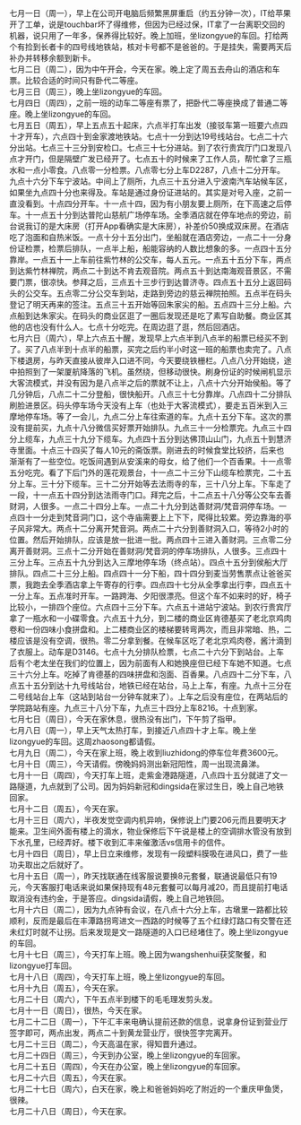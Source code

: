 七月一日（周一），早上在公司开电脑后频繁黑屏重启（约五分钟一次），IT给苹果开了工单，说是touchbar坏了得维修，但因为已经过保，IT拿了一台离职交回的机器，说只用了一年多，保养得比较好。晚上加班，坐lizongyue的车回。打给两个有捡到长者卡的四号线地铁站，核对卡号都不是爸爸的。于是挂失，需要两天后补办并转移余额到新卡。</br>
七月二日（周二），因为中午开会，今天在家。晚上定了周五去舟山的酒店和车票。比较合适的时间只有卧代二等座。</br>
七月三日（周三），晚上坐lizongyue的车回。</br>
七月四日（周四），之前一班的动车二等座有票了，把卧代二等座换成了普通二等座。晚上坐lizongyue的车回。</br>
七月五日（周五），早上五点五十起床，六点半打车出发（接驳车第一班要六点四十才开车），六点四十到金家渡地铁站。七点十一分到达19号线站台。七点二十六分出站。七点三十三分到安检口。七点三十七分进站。到了农行贵宾厅门口发现八点才开门，但是隔壁广发已经开了。七点五十的时候来了工作人员，帮忙拿了三瓶水和一点小零食。八点零一分检票。八点零七分上车D2287，八点十二分开车。九点十六分下车宁波站。中间上了厕所，九点三十五分进入宁波南汽车站候车区，如果坐九点四十分也来得及。车站是通过身份证进站的。其实是对号入座，之前一直没看到。十点四分开车。十一点十四，因为有小朋友要上厕所，在下高速之后停车。十一点五十分到达普陀山慈航广场停车场。全季酒店就在停车地点的旁边，前台说我订的是大床房（打开App看确实是大床房），补差价50换成双床房。在酒店吃了泡面和自热米饭。一点十分十五分出门，坐船就在酒店旁边，一点二十一分身份证检票，检票后排队，一点半上船，船能容纳的人数比想象的多。一点四十五分靠岸。一点五十一上车前往紫竹林的公交车，每人五元。一点五十五分下车，两点到达紫竹林禅院，两点二十到达不肯去观音院。两点五十到达南海观音景区，不需要门票，很凉快。参拜之后，三点五十三步行到达普济寺。四点五十五分上返回码头的公交车。五点零二分公交车到站，走路到旁边的慈云禅院拍照。五点半在码头登记了明天再来的签注。五点三十五开始等回朱家尖的船。五点四十三分上船。六点船到达朱家尖。在码头的商业区逛了一圈后发现还是吃了素写自助餐。商业区其他的店也没有什么人。七点十分吃完。在周边逛了逛，然后回酒店。</br>
七月六日（周六），早上六点五十醒，发现早上六点半到八点半的船票已经买不到了。买了八点半到十点半的船票，买完之后约半小时这一班的船票也卖完了。八点下楼退房，与昨天直接从彼岸入口进不同，今天要绕铁栅栏。八点八分开始绕，途中拍照到了一架厦航降落的飞机。虽然绕，但移动很快。刷身份证的时候闸机显示大客流模式，并没有因为是八点半之后的票就不让上，八点十六分开始侯船。等了几分钟后，八点二十二分登船，很快船开。八点三十七分靠岸。八点四十二分排队刷脸进景区。码头停车场今天没有上车（也处于大客流模式），要走五百米到入三摩地停车场。等了一会儿，九点二分上车往索道的车。九点十五分下车。这次的票没有提前买，九点十八分微信买好票开始排队。九点三十一分检票完。九点三十四分上缆车，九点三十九分下缆车。九点四十五分到达佛顶山山门，九点五十到慧济寺里面。十点三十四买了每人10元的斋饭票。刚进去的时候食堂比较挤，后来也渐渐有了一些空位。吃饭间遇到从安溪来的母女，给了他们一个百香果。十一点零五分吃完。看了下后门外的莲花观景台，十一点二十三分下山缆车检票完，二十五分上车。三十分下缆车。三十二分开始等去法雨寺的车，三十八分上车。下车走了一段，十一点五十四分到达法雨寺门口。拜完之后，十二点五十八分等公交车去善财洞，人很多。一点二十四分上车。一点二十九分到达善财洞/梵音洞停车场。一点四十一分走到梵音洞门口，这个寺庙需要上上下下，爬得比较累。旁边靠海的亭子风非常大。两点十二分离开梵音洞。两点二十六分到善财洞入口，等待2小时的位置。然后开始排队，应该是放一批进一批。两点四十三进入善财洞。三点零二分离开善财洞。三点十二分开始在善财洞/梵音洞的停车场排队，人很多。三点四十三分上车。三点五十九分到达入三摩地停车场（终点站）。四点十五分到侯船大厅排队。四点二十三分上船。四点四十一分下船，四十四分到麦当劳售票点让爸爸买票，我跑去全季酒店拿上午寄存的行李。四点四十七分从全季拿出行李，四点五十一分上车。五点准时开车。一路跨海、夕阳很漂亮。但这个车不如来时的好，椅子比较小，一排四个座位。六点四十三分下车。六点五十进站宁波站。到农行贵宾厅拿了一瓶水和一小碟零食。六点五十九分，到二楼的商业区肯德基买了老北京鸡肉卷和一份四味小食拼盘和。上二楼商业区的楼梯要转弯两次，而且非常暗、热，二楼应该是没有空调，很热。零二分拿到餐。在候车区吃了老北京鸡肉卷，酱汁滴到了衣服上。动车是D3146。七点十九分排队检票，七点二十六分下到站台。上车后有个老太坐在我们的位置上，因为前面有人和她换座但已经下车她不知道。七点三十六分上车。吃掉了肯德基的四味拼盘和泡面、百香果。八点四十二分下车，八点五十五分到达十九号线站台，地铁已经在站台，马上上车，有座。九点十三分在二号线站台上车（这站到站台一分钟车就来了）。上车之后没有座位，在两站后的学院路站有座。九点三十八分下车，九点三十四分上车8216。十点到家。</br>
七月七日（周日），今天在家休息，很热没有出门，下午剪了指甲。</br>
七月八日（周一），早上天气太热打车，到接近八点四十才上车。晚上坐lizongyue的车回。这周zhaosong都请假。</br>
七月九日（周二），今天在家上班，晚上收到liuzhidong的停车位年费3600元。</br>
七月十日（周三），今天请假。傍晚妈妈测出新冠阳性，周一出现流鼻涕。</br>
七月十一日（周四），今天打车上班，走紫金港路隧道，八点四十五分就进了文一路隧道，九点就到了公司。因为妈妈新冠和dingsida在家过生日，晚上自己地铁回家。</br>
七月十二日（周五），今天在家。</br>
七月十三日（周六），半夜发觉空调内机异响，保修说上门要206元而且要明天才能来。卫生间外面有楼上的滴水，物业保修后下午说是楼上的空调排水管没有放到下水孔里，已经弄好。楼下收到汇丰来催激活vs信用卡的信件。</br>
七月十四日（周日），早上日立来维修，发现有一段塑料膜吸在进风口，费了一些功夫取出之后就好了。</br>
七月十五日（周一），昨天找联通在线客服说要换8元套餐，联通说最低只有19元，今天客服打电话来说如果保持现有48元套餐可以每月减20，而且提前打电话取消没有违约金，于是答应。dingsida请假，晚上自己地铁回。</br>
七月十六日（周二），因为九点钟有会议，在八点十六分上车，古墩里一路都比较顺利，反而是最后在丰潭路拐弯进文一西路的时候等了五个红绿灯路口有交警在还未红灯时就不让拐。后来发现是文一路隧道的入口已经堵住了。晚上坐lizongyue的车回。</br>
七月十七日（周三），今天打车上班。晚上因为wangshenhui获奖聚餐，和lizongyue打车回。</br>
七月十八日（周四），今天打车上班，晚上坐lizongyue的车回。</br>
七月十九日（周五），今天在家。</br>
七月二十日（周六），下午五点半到楼下的毛毛理发剪头发。</br>
七月十一日（周日），很热，今天在家。</br>
七月二十二日（周一），下午汇丰来电确认提前还款的信息，说拿身份证到营业厅签字即可，两点出发，两点二十到黄龙营业厅，很快签字完离开。</br>
七月二十三日（周二），今天高温在家，得知晋升通过。</br>
七月二十四日（周三），今天到办公室，晚上坐lizongyue的车回家。</br>
七月二十五日（周四），今天在办公室，晚上坐lizongyue的车回家。</br>
七月二十六日（周五），今天在家。</br>
七月二十七日（周六），白天在家，晚上和爸爸妈妈吃了附近的一个重庆甲鱼煲，很辣。</br>
七月二十八日（周日），今天在家。</br>
